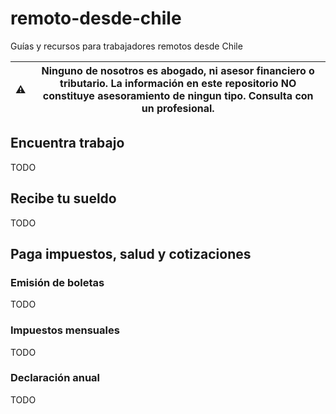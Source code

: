 
# remoto-desde-chile
Guías y recursos para trabajadores remotos desde Chile

|:warning:|Ninguno de nosotros es abogado, ni asesor financiero o tributario. La información en este repositorio NO constituye asesoramiento de ningun tipo. Consulta con un profesional. |
|---|---|

## Encuentra trabajo

TODO

## Recibe tu sueldo

TODO

## Paga impuestos, salud y cotizaciones

### Emisión de boletas

TODO

### Impuestos mensuales

TODO

### Declaración anual

TODO
